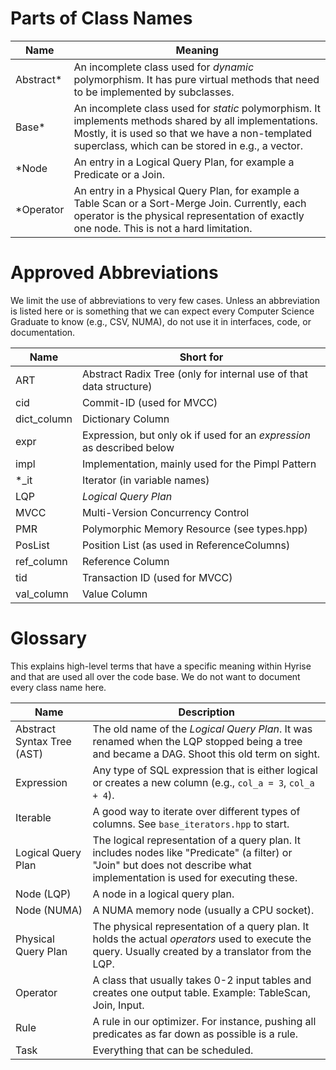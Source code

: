 # Parts of Class Names

| Name      | Meaning                                                                                                                                                                                                        |
| --------- | -------------------------------------------------------------------------------------------------------------------------------------------------------------------------------------------------------------- |
| Abstract* | An incomplete class used for *dynamic* polymorphism. It has pure virtual methods that need to be implemented by subclasses.                                                                                    |
| Base*     | An incomplete class used for *static* polymorphism. It implements methods shared by all implementations. Mostly, it is used so that we have a non-templated superclass, which can be stored in e.g., a vector. |
| *Node     | An entry in a Logical Query Plan, for example a Predicate or a Join.                                                                                                                                           |
| *Operator | An entry in a Physical Query Plan, for example a Table Scan or a Sort-Merge Join. Currently, each operator is the physical representation of exactly one node. This is not a hard limitation.                  |

# Approved Abbreviations

We limit the use of abbreviations to very few cases. Unless an abbreviation is listed here or is something that we can expect every Computer Science Graduate to know (e.g., CSV, NUMA), do not use it in interfaces, code, or documentation.

| Name        | Short for                                                              |
| ----------- | ---------------------------------------------------------------------- |
| ART         | Abstract Radix Tree (only for internal use of that data structure)     |
| cid         | Commit-ID (used for MVCC)                                              |
| dict_column | Dictionary Column                                                      |
| expr        | Expression, but only ok if used for an *expression* as described below |
| impl        | Implementation, mainly used for the Pimpl Pattern                      |
| *_it        | Iterator (in variable names)                                           |
| LQP         | *Logical Query Plan*                                                   |
| MVCC        | Multi-Version Concurrency Control                                      |
| PMR         | Polymorphic Memory Resource (see types.hpp)                            |
| PosList     | Position List (as used in ReferenceColumns)                            |
| ref_column  | Reference Column                                                       |
| tid         | Transaction ID (used for MVCC)                                         |
| val_column  | Value Column                                                           |

# Glossary

This explains high-level terms that have a specific meaning within Hyrise and that are used all over the code base. We do not want to document every class name here.

| Name                       | Description                                                                                                                                                                |
| -------------------------- | -------------------------------------------------------------------------------------------------------------------------------------------------------------------------- |
| Abstract Syntax Tree (AST) | The old name of the *Logical Query Plan*. It was renamed when the LQP stopped being a tree and became a DAG. Shoot this old term on sight.                                 |
| Expression                 | Any type of SQL expression that is either logical or creates a new column (e.g., `col_a = 3`, `col_a + 4`).                                                                |
| Iterable                   | A good way to iterate over different types of columns. See `base_iterators.hpp` to start.                                                                                  |
| Logical Query Plan         | The logical representation of a query plan. It includes nodes like "Predicate" (a filter) or "Join" but does not describe what implementation is used for executing these. |
| Node (LQP)                 | A node in a logical query plan.                                                                                                                                            |
| Node (NUMA)                | A NUMA memory node (usually a CPU socket).                                                                                                                                 |
| Physical Query Plan        | The physical representation of a query plan. It holds the actual *operators* used to execute the query. Usually created by a translator from the LQP.                      |
| Operator                   | A class that usually takes 0-2 input tables and creates one output table. Example: TableScan, Join, Input.                                                                 |
| Rule                       | A rule in our optimizer. For instance, pushing all predicates as far down as possible is a rule.                                                                           |
| Task                       | Everything that can be scheduled.                                                                                                                                          |
